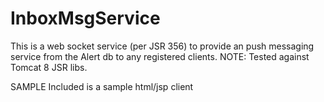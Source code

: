 InboxMsgService
===============

This is a web socket service (per JSR 356) to provide an push messaging service from the Alert db to any registered clients. NOTE: Tested against Tomcat 8 JSR libs.

SAMPLE
Included is a sample html/jsp client 

